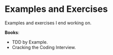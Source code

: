 Examples and Exercises
======================

Examples and exercises I end working on.

**Books**:
  * TDD by Example.
  * Cracking the Coding Interview.
  
